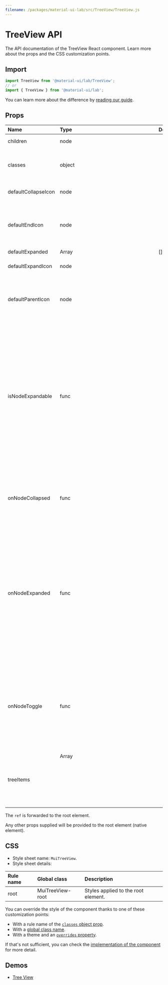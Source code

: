 ```yaml
---
filename: /packages/material-ui-lab/src/TreeView/TreeView.js
---
```


<!--- This documentation is automatically generated, do not try to edit it. -->

# TreeView API

<p class="description">The API documentation of the TreeView React component. Learn more about the props and the CSS customization points.</p>

## Import

```js
import TreeView from '@material-ui/lab/TreeView';
// or
import { TreeView } from '@material-ui/lab';
```

You can learn more about the difference by [reading our guide](/guides/minimizing-bundle-size/).



## Props

| Name | Type | Default | Description |
|:-----|:-----|:--------|:------------|
| <span class="prop-name">children</span> | <span class="prop-type">node</span> |  | The content of the component. |
| <span class="prop-name">classes</span> | <span class="prop-type">object</span> |  | Override or extend the styles applied to the component. See [CSS API](#css) below for more details. |
| <span class="prop-name">defaultCollapseIcon</span> | <span class="prop-type">node</span> |  | The default icon used to collapse the node. |
| <span class="prop-name">defaultEndIcon</span> | <span class="prop-type">node</span> |  | The default icon displayed next to a end node. This is applied to all tree nodes and can be overridden by the TreeItem `icon` prop. |
| <span class="prop-name">defaultExpanded</span> | <span class="prop-type">Array<string></span> | <span class="prop-default">[]</span> | Expanded node ids. |
| <span class="prop-name">defaultExpandIcon</span> | <span class="prop-type">node</span> |  | The default icon used to expand the node. |
| <span class="prop-name">defaultParentIcon</span> | <span class="prop-type">node</span> |  | The default icon displayed next to a parent node. This is applied to all parent nodes and can be overridden by the TreeItem `icon` prop. |
| <span class="prop-name">isNodeExpandable</span> | <span class="prop-type">func</span> |  | Callback fired when a `TreeItem` needs to know if it has children. This is used if you would like to load children nodes virtually<br><br>**Signature:**<br>`function(nodeId: string, undefined: boolean) => void`<br>*nodeId:* The id of the node. If nodeId is undefined then the node in question is the root node.<br>*undefined:* If `true` the contains children. If `false` the node does not contain children. if undefined use React.Children. |
| <span class="prop-name">onNodeCollapsed</span> | <span class="prop-type">func</span> |  | Callback fired when a `TreeItem` is collapsed<br><br>**Signature:**<br>`function(nodeId: string) => void`<br>*nodeId:* The id of the node. |
| <span class="prop-name">onNodeExpanded</span> | <span class="prop-type">func</span> |  | Callback fired when a `TreeItem` is expanded. This can also be used to load children nodes virtually<br><br>**Signature:**<br>`function(nodeId: string, undefined: PropTypes.object) => void`<br>*nodeId:* The id of the node. If nodeId is undefined then the node in question is the root node.<br>*undefined:* the children of the Item. undefined can be returned to use React.Children. |
| <span class="prop-name">onNodeToggle</span> | <span class="prop-type">func</span> |  | Callback fired when a `TreeItem` is expanded/collapsed.<br><br>**Signature:**<br>`function(nodeId: string, expanded: boolean) => void`<br>*nodeId:* The id of the toggled node.<br>*expanded:* The node status - If `true` the node was expanded. If `false` the node was collapsed. |
| <span class="prop-name">treeItems</span> | <span class="prop-type">Array<object></span> |  | treeItems can be used to give the layout of the treeView in object notation. |

The `ref` is forwarded to the root element.

Any other props supplied will be provided to the root element (native element).

## CSS

- Style sheet name: `MuiTreeView`.
- Style sheet details:

| Rule name | Global class | Description |
|:-----|:-------------|:------------|
| <span class="prop-name">root</span> | <span class="prop-name">MuiTreeView-root</span> | Styles applied to the root element.

You can override the style of the component thanks to one of these customization points:

- With a rule name of the [`classes` object prop](/customization/components/#overriding-styles-with-classes).
- With a [global class name](/customization/components/#overriding-styles-with-global-class-names).
- With a theme and an [`overrides` property](/customization/globals/#css).

If that's not sufficient, you can check the [implementation of the component](https://github.com/mui-org/material-ui/blob/master/packages/material-ui-lab/src/TreeView/TreeView.js) for more detail.

## Demos

- [Tree View](/components/tree-view/)

